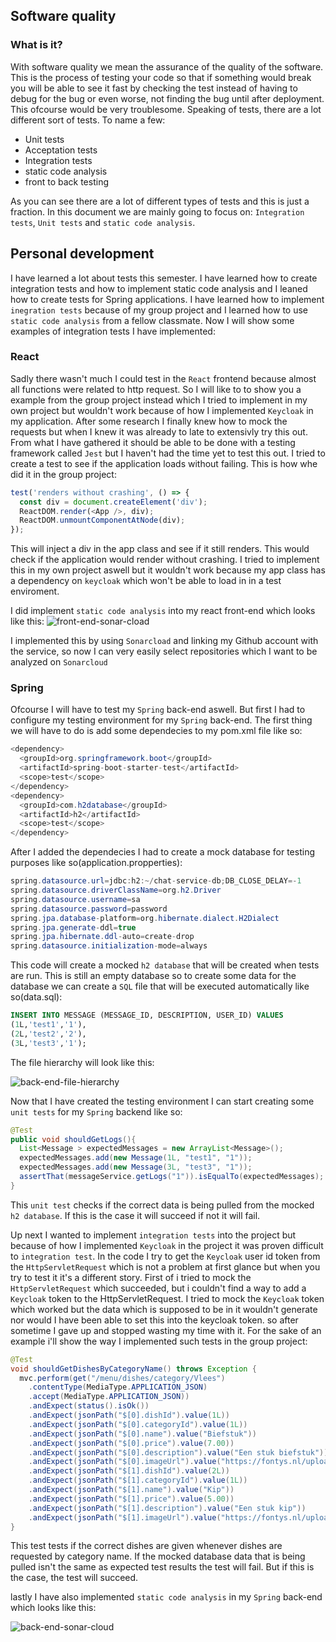 ## Software quality
### What is it?
With software quality we mean the assurance of the quality of the software. This is the process of testing your code so that if something would break you will be able to see it fast by checking the test instead of having to debug for the bug or even worse, not finding the bug until after deployment. This ofcourse would be very troublesome. Speaking of tests, there are a lot different sort of tests. To name a few:

* Unit tests
* Acceptation tests
* Integration tests
* static code analysis
* front to back testing

As you can see there are a lot of different types of tests and this is just a fraction. In this document we are mainly going to focus on: `Integration tests`, `Unit tests` and `static code analysis`.

## Personal development
I have learned a lot about tests this semester. I have learned how to create integration tests and how to implement static code analysis and I leaned how to create tests for Spring applications. I have learned how to implement `inegration tests` because of my group project and I learned how to use `static code analysis` from a fellow classmate. Now I will show some examples of integration tests I have implemented:
### React
Sadly there wasn't much I could test in the `React` frontend because almost all functions were related to http request. So I will like to to show you a example from the group project instead which I tried to implement in my own project but wouldn't work because of how I implemented `Keycloak` in my application. After some research I finally knew how to mock the requests but when I knew it was already to late to extensivly try this out. From what I have gathered it should be able to be done with a testing framework called `Jest` but I haven't had the time yet to test this out. I tried to create a test to see if the application loads without failing. This is how whe did it in the group project:

```javascript
test('renders without crashing', () => {
  const div = document.createElement('div');
  ReactDOM.render(<App />, div);
  ReactDOM.unmountComponentAtNode(div);
});
```

This will inject a div in the app class and see if it still renders. This would check if the application would render without crashing. I tried to implement this in my own project aswell but it wouldn't work because my app class has a dependency on `keycloak` which won't be able to load in in a test enviroment.

I did implement `static code analysis` into my react front-end which looks like this:
![front-end-sonar-cload](https://github.com/KevinOomenTheDeveloper/Fontys-semester-3-portolio/blob/main/Individual-project/Images/front-end-sonar-cloud.png)

I implemented this by using `Sonarcload` and linking my Github account with the service, so now I can very easily select repositories which I want to be analyzed on `Sonarcloud`

### Spring
Ofcourse I will have to test my `Spring` back-end aswell. But first I had to configure my testing environment for my `Spring` back-end. The first thing we will have to do is add some dependecies to my pom.xml file like so:
```java
<dependency>
  <groupId>org.springframework.boot</groupId>
  <artifactId>spring-boot-starter-test</artifactId>
  <scope>test</scope>
</dependency>
<dependency>
  <groupId>com.h2database</groupId>
  <artifactId>h2</artifactId>
  <scope>test</scope>
</dependency>
```
After I added the dependecies I had to create a mock database for testing purposes like so(application.propperties):
```java
spring.datasource.url=jdbc:h2:~/chat-service-db;DB_CLOSE_DELAY=-1
spring.datasource.driverClassName=org.h2.Driver
spring.datasource.username=sa
spring.datasource.password=password
spring.jpa.database-platform=org.hibernate.dialect.H2Dialect
spring.jpa.generate-ddl=true
spring.jpa.hibernate.ddl-auto=create-drop
spring.datasource.initialization-mode=always
```
This code will create a mocked `h2 database` that will be created when tests are run. This is still an empty database so to create some data for the database we can create a `SQL` file that will be executed automatically like so(data.sql):
```sql
INSERT INTO MESSAGE (MESSAGE_ID, DESCRIPTION, USER_ID) VALUES
(1L,'test1','1'),
(2L,'test2','2'),
(3L,'test3','1');
```
The file hierarchy will look like this:

![back-end-file-hierarchy](https://github.com/KevinOomenTheDeveloper/Fontys-semester-3-portolio/blob/main/Individual-project/Images/back-end-file-hierarchy.png)

Now that I have created the testing environment I can start creating some `unit tests` for my `Spring` backend like so:
```java
@Test
public void shouldGetLogs(){
  List<Message > expectedMessages = new ArrayList<Message>();
  expectedMessages.add(new Message(1L, "test1", "1"));
  expectedMessages.add(new Message(3L, "test3", "1"));
  assertThat(messageService.getLogs("1")).isEqualTo(expectedMessages);
}
```

This `unit test` checks if the correct data is being pulled from the mocked `h2 database`. If this is the case it will succeed if not it will fail.

Up next I wanted to implement `integration tests` into the project but because of how I implemented `Keycloak` in the project it was proven difficult to `integration test`. In the code I try to get the `Keycloak` user id token from the `HttpServletRequest` which is not a problem at first glance but when you try to test it it's a different story. First of i tried to mock the `HttpServletRequest` which succeeded, but i couldn't find a way to add a `Keycloak` token to the HttpServletRequest. I tried to mock the `Keycloak` token which worked but the data which is supposed to be in it wouldn't generate nor would I have been able to set this into the keycloak token. so after sometime I gave up and stopped wasting my time with it. For the sake of an example i'll show the way I implemented such tests in the group project:
```java
@Test
void shouldGetDishesByCategoryName() throws Exception {
  mvc.perform(get("/menu/dishes/category/Vlees")
    .contentType(MediaType.APPLICATION_JSON)
    .accept(MediaType.APPLICATION_JSON))
    .andExpect(status().isOk())
    .andExpect(jsonPath("$[0].dishId").value(1L))
    .andExpect(jsonPath("$[0].categoryId").value(1L))
    .andExpect(jsonPath("$[0].name").value("Biefstuk"))
    .andExpect(jsonPath("$[0].price").value(7.00))
    .andExpect(jsonPath("$[0].description").value("Een stuk biefstuk"))
    .andExpect(jsonPath("$[0].imageUrl").value("https://fontys.nl/upload/50716580-70d3-4c39-86dd-4237e0166f38_image6483968316988970112.png"))
    .andExpect(jsonPath("$[1].dishId").value(2L))
    .andExpect(jsonPath("$[1].categoryId").value(1L))
    .andExpect(jsonPath("$[1].name").value("Kip"))
    .andExpect(jsonPath("$[1].price").value(5.00))
    .andExpect(jsonPath("$[1].description").value("Een stuk kip"))
    .andExpect(jsonPath("$[1].imageUrl").value("https://fontys.nl/upload/50716580-70d3-4c39-86dd-4237e0166f38_image6483968316988970112.png"));
}
```
This test tests if the correct dishes are given whenever dishes are requested by category name. If the mocked database data that is being pulled isn't the same as expected test results the test will fail. But if this is the case, the test will succeed.

lastly I have also implemented `static code analysis` in my `Spring` back-end which looks like this:

![back-end-sonar-cloud](https://github.com/KevinOomenTheDeveloper/Fontys-semester-3-portolio/blob/main/Individual-project/Images/back-end-sonar-cloud.png)
